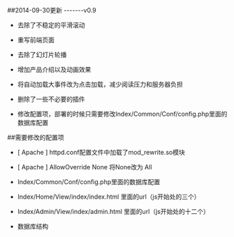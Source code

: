 
##2014-09-30更新 -------v0.9

- 去除了不稳定的平滑滚动
- 重写前端页面
- 去除了幻灯片轮播
- 增加产品介绍以及动画效果
- 将自动加载大事件改为点击加载，减少阅读压力和服务器负担
- 删除了一些不必要的插件

- 修改配置项，部署的时候只需要修改Index/Common/Conf/config.php里面的数据库配置



##需要修改的配置项

- [ Apache ] httpd.conf配置文件中加载了mod_rewrite.so模块 
- [ Apache ] AllowOverride None 将None改为 All 

- Index/Common/Conf/config.php里面的数据库配置
- Index/Home/View/index/index.html 里面的url（js开始处的三个）
- Index/Admin/View/index/admin.html 里面的url（js开始处的十二个）

- 数据库结构
